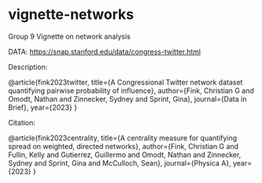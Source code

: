 # vignette-networks
Group 9 Vignette on network analysis



DATA: https://snap.stanford.edu/data/congress-twitter.html

Description:

@article{fink2023twitter,
	title={A Congressional Twitter network dataset quantifying pairwise probability of influence},
	author={Fink, Christian G and Omodt, Nathan and Zinnecker, Sydney and Sprint, Gina},
	journal={Data in Brief},
	year={2023}
}

Citation: 

@article{fink2023centrality,
	title={A centrality measure for quantifying spread on weighted, directed networks},
	author={Fink, Christian G and Fullin, Kelly and Gutierrez, Guillermo and Omodt, Nathan and Zinnecker, Sydney and Sprint, Gina and McCulloch, Sean},
	journal={Physica A},
	year={2023}
}
